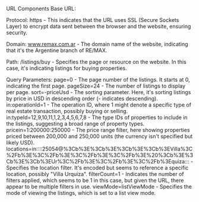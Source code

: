 URL Components
Base URL:

Protocol: https - This indicates that the URL uses SSL (Secure Sockets Layer) to encrypt data sent between the browser and the website, ensuring security.

Domain: www.remax.com.ar - The domain name of the website, indicating that it's the Argentine branch of RE/MAX.

Path: /listings/buy - Specifies the page or resource on the website. In this case, it's indicating listings for buying properties.


Query Parameters:
    page=0 - The page number of the listings. It starts at 0, indicating the first page.
    pageSize=24 - The number of listings to display per page.
    sort=-priceUsd - The sorting parameter. Here, it's sorting listings by price in USD in descending order (- indicates descending).
    in:operationId=1 - The operation ID, where 1 might denote a specific type of real estate transaction, possibly buying or selling.
    in:typeId=12,9,10,11,1,2,3,4,5,6,7,8 - The type IDs of properties to include in the listings, suggesting a broad range of property types.
    pricein=1:200000:250000 - The price range filter, here showing properties priced between 200,000 and 250,000 units (the currency isn't specified but likely USD).
    locations=in::::25054@%3Cb%3E%3Cb%3E%3Cb%3E%3Cb%3EVilla%3C%2Fb%3E%3C%2Fb%3E%3C%2Fb%3E%3C%2Fb%3E%20%3Cb%3E%3Cb%3E%3Cb%3EUr%3C%2Fb%3E%3C%2Fb%3E%3C%2Fb%3Equiza::: - Specifies the location filter. It's encoded but seems to reference a specific location, possibly "Villa Urquiza".
    filterCount=1 - Indicates the number of filters applied, which seems to be 1 in this case, but given the URL, there appear to be multiple filters in use.
    viewMode=listViewMode - Specifies the mode of viewing the listings, which is set to a list view mode.
